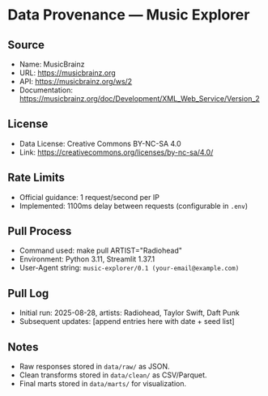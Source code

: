 # Data Provenance — Music Explorer

## Source
- Name: MusicBrainz
- URL: https://musicbrainz.org
- API: https://musicbrainz.org/ws/2
- Documentation: https://musicbrainz.org/doc/Development/XML_Web_Service/Version_2

## License
- Data License: Creative Commons BY-NC-SA 4.0
- Link: https://creativecommons.org/licenses/by-nc-sa/4.0/

## Rate Limits
- Official guidance: 1 request/second per IP
- Implemented: 1100ms delay between requests (configurable in `.env`)

## Pull Process
- Command used: make pull ARTIST="Radiohead"
- Environment: Python 3.11, Streamlit 1.37.1  
- User-Agent string: `music-explorer/0.1 (your-email@example.com)`

## Pull Log
- Initial run: 2025-08-28, artists: Radiohead, Taylor Swift, Daft Punk
- Subsequent updates: [append entries here with date + seed list]

## Notes
- Raw responses stored in `data/raw/` as JSON.  
- Clean transforms stored in `data/clean/` as CSV/Parquet.  
- Final marts stored in `data/marts/` for visualization.
